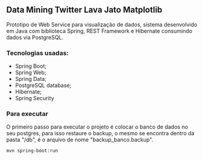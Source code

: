 ## Data Mining Twitter Lava Jato Matplotlib
Prototipo de Web Service para visualização de dados, sistema desenvolvido em Java com biblioteca Spring, REST Framework e Hibernate consumindo dados via PostgreSQL.

### Tecnologias usadas:

* Spring Boot;
* Spring Web;
* Spring Data;
* PostgreSQL database;
* Hibernate;
* Spring Security

### Para executar
O primeiro passo para executar o projeto é colocar o banco de dados no seu postgres, para isso restaure o backup, o mesmo se encontra dentro da pasta "/db", é o arquivo de nome "backup_banco.backup".

```bash
mvn spring-boot:run
```
